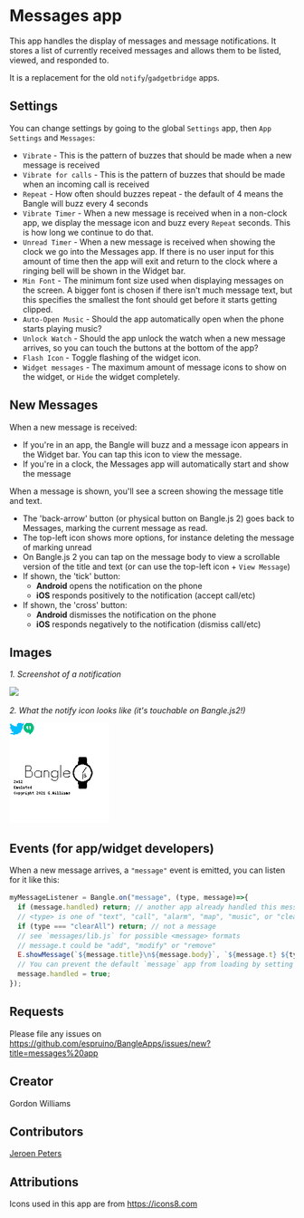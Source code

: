 # Messages app

This app handles the display of messages and message notifications. It stores
a list of currently received messages and allows them to be listed, viewed,
and responded to.

It is a replacement for the old `notify`/`gadgetbridge` apps.

## Settings

You can change settings by going to the global `Settings` app, then `App Settings`
and `Messages`:

* `Vibrate` - This is the pattern of buzzes that should be made when a new message is received
* `Vibrate for calls` - This is the pattern of buzzes that should be made when an incoming call is received
* `Repeat` - How often should buzzes repeat - the default of 4 means the Bangle will buzz every 4 seconds
* `Vibrate Timer` - When a new message is received when in a non-clock app, we display the message icon and
buzz every `Repeat` seconds. This is how long we continue to do that.
* `Unread Timer` - When a new message is received when showing the clock we go into the Messages app.
If there is no user input for this amount of time then the app will exit and return
to the clock where a ringing bell will be shown in the Widget bar.
* `Min Font` - The minimum font size used when displaying messages on the screen. A bigger font
is chosen if there isn't much message text, but this specifies the smallest the font should get before
it starts getting clipped.
* `Auto-Open Music` - Should the app automatically open when the phone starts playing music?
* `Unlock Watch` - Should the app unlock the watch when a new message arrives, so you can touch the buttons at the bottom of the app?
* `Flash Icon` - Toggle flashing of the widget icon.
* `Widget messages` - The maximum amount of message icons to show on the widget, or `Hide` the widget completely.

## New Messages

When a new message is received:

* If you're in an app, the Bangle will buzz and a message icon appears in the Widget bar. You can tap this icon to view the message.
* If you're in a clock, the Messages app will automatically start and show the message

When a message is shown, you'll see a screen showing the message title and text.

* The 'back-arrow' button (or physical button on Bangle.js 2) goes back to Messages, marking the current message as read.
* The top-left icon shows more options, for instance deleting the message of marking unread
* On Bangle.js 2 you can tap on the message body to view a scrollable version of the title and text (or can use the top-left icon + `View Message`)
* If shown, the 'tick' button:
   * **Android** opens the notification on the phone
   * **iOS** responds positively to the notification (accept call/etc)
* If shown, the 'cross' button:
   * **Android** dismisses the notification on the phone
   * **iOS** responds negatively to the notification (dismiss call/etc)

## Images
_1. Screenshot of a notification_

![](screenshot.png)

_2. What the notify icon looks like (it's touchable on Bangle.js2!)_

![](screenshot-notify.gif)


## Events (for app/widget developers)

When a new message arrives, a `"message"` event is emitted, you can listen for
it like this:

```js
myMessageListener = Bangle.on("message", (type, message)=>{
  if (message.handled) return; // another app already handled this message
  // <type> is one of "text", "call", "alarm", "map", "music", or "clearAll"
  if (type === "clearAll") return; // not a message
  // see `messages/lib.js` for possible <message> formats
  // message.t could be "add", "modify" or "remove"
  E.showMessage(`${message.title}\n${message.body}`, `${message.t} ${type} message`);
  // You can prevent the default `message` app from loading by setting `message.handled = true`:
  message.handled = true;
});
```


## Requests

Please file any issues on https://github.com/espruino/BangleApps/issues/new?title=messages%20app

## Creator

Gordon Williams

## Contributors

[Jeroen Peters](https://github.com/jeroenpeters1986)

## Attributions

Icons used in this app are from https://icons8.com
